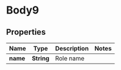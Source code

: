 # Body9

## Properties
Name | Type | Description | Notes
------------ | ------------- | ------------- | -------------
**name** | **String** | Role name | 

